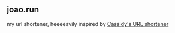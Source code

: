 ## joao.run

my url shortener, heeeeavily inspired by [Cassidy's URL shortener](https://github.com/cassidoo/cass.run)
